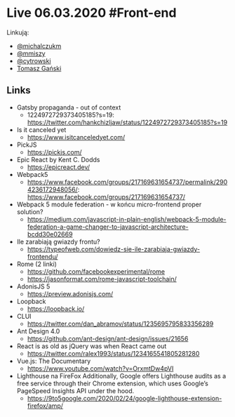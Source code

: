 # Live 06.03.2020 #Front-end

Linkują:

- [@michalczukm](https://twitter.com/michalczukm)
- [@mmiszy](https://twitter.com/mmiszy)
- [@cytrowski](https://twitter.com/cytrowski)
- [Tomasz Gański](https://www.linkedin.com/in/tomaszganski)

## Links

- Gatsby propaganda - out of context
  - 1224972729373405185?s=19: https://twitter.com/hankchizljaw/status/1224972729373405185?s=19
- Is it canceled yet
  - https://www.isitcanceledyet.com/
- PickJS
  - https://pickjs.com/
- Epic React by Kent C. Dodds
  - https://epicreact.dev/
- Webpack5
  - https://www.facebook.com/groups/217169631654737/permalink/2904236172948056/: https://www.facebook.com/groups/217169631654737/
- Webpack 5 module federation - w końcu micro-frontend proper solution?
  - https://medium.com/javascript-in-plain-english/webpack-5-module-federation-a-game-changer-to-javascript-architecture-bcdd30e02669
- Ile zarabiają gwiazdy frontu?
  - https://typeofweb.com/dowiedz-sie-ile-zarabiaja-gwiazdy-frontendu/
- Rome (2 linki)
  - https://github.com/facebookexperimental/rome
  - https://jasonformat.com/rome-javascript-toolchain/
- AdonisJS 5
  - https://preview.adonisjs.com/
- Loopback
  - https://loopback.io/
- CLUI
  - https://twitter.com/dan_abramov/status/1235695795833356289
- Ant Design 4.0
  - https://github.com/ant-design/ant-design/issues/21656
- React is as old as jQuery was when React came out
  - https://twitter.com/ralex1993/status/1234165541805281280
- Vue.js: The Documentary
  - https://www.youtube.com/watch?v=OrxmtDw4pVI
- Lighthouse na FireFox
  Additionally, Google offers Lighthouse audits as a free service through their Chrome extension, which uses Google’s PageSpeed Insights API under the hood.
  - https://9to5google.com/2020/02/24/google-lighthouse-extension-firefox/amp/
